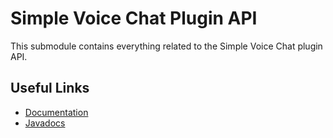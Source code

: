 # Simple Voice Chat Plugin API

This submodule contains everything related to the Simple Voice Chat plugin API.

## Useful Links

- [Documentation](docs/readme.md)
- [Javadocs](https://voicechat.modrepo.de/)
